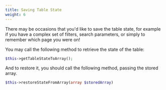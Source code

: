 ```yaml
---
title: Saving Table State
weight: 6
---
```


There may be occasions that you'd like to save the table state, for example if you have a complex set of filters, search parameters, or simply to remember which page you were on!

You may call the following method to retrieve the state of the table:
```php
$this->getTableStateToArray();
```

And to restore it, you should call the following method, passing the stored array.
```php
$this->restoreStateFromArray(array $storedArray)
```
